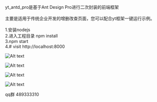 yt_antd_pro是基于Ant Design Pro进行二次封装的前端框架</br>
</br>
主要是适用于传统企业开发的增删改查页面，您可以配合yt框架一键运行示例。</br>
</br>
1.安装nodejs</br>
2.进入工程目录 npm install</br>
3.npm start</br>
4.# visit http://localhost:8000</br>

![Alt text](https://github.com/limiaogithub/yt_antd_pro/blob/master/example.png)

![Alt text](https://github.com/limiaogithub/yt_antd_pro/blob/master/example2.png)

![Alt text](https://github.com/limiaogithub/yt_antd_pro/blob/master/example3.png)

![Alt text](https://github.com/limiaogithub/yt_antd_pro/blob/master/example4.png)


qq群 489333310

